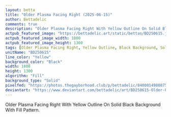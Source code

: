 ```yaml
---
layout: betta
title: "Older Plasma Facing Right (2025-06-15)"
author: Bettadelic
comments: true
description: "Older Plasma Facing Right With Yellow Outline On Solid Black Background With Fill Pattern."
actpub_featured_image: "https://bettadelic.art/static/bettas/BD250615.jpg"
actpub_featured_image_width: 1800
actpub_featured_image_height: 1300
tags: [Older Plasma Facing Right, Yellow Outline, Black Background, Solid Background Pattern, Fill Pattern, June 2025]
unitName: "BD250615"
line_color: "Yellow"
background_color: "Black"
width: 1800
height: 1300
algorithm: "Fill"
background_type: "Solid"
pixelfed: "https://photos.thegayborhood.club/p/bettadelic/840001498087515606"
deviantart: "https://www.deviantart.com/bettadelic/art/BD250615-Older-Plasma-Facing-Right-2025-06-15-1207066115"
---
```


Older Plasma Facing Right With Yellow Outline On Solid Black Background With Fill Pattern.
